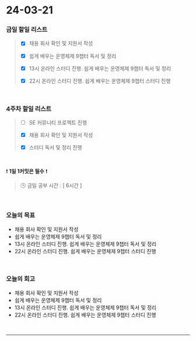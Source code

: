 # 24-03-21
### 금일 할일 리스트
> - [x]  채용 회사 확인 및 지원서 작성
>
> - [x]  쉽게 배우는 운영체제 9챕터 독서 및 정리
>
> - [x]  13시 온라인 스터디 진행. 쉽게 배우는 운영체제 9챕터 독서 및 정리
>
> - [x]  22시 온라인 스터디 진행. 쉽게 배우는 운영체제 9챕터 스터디 진행

<br/>

### 4주차 할일 리스트  
> - [ ]  SE 커뮤니티 프로젝트 진행
>
> - [x]  채용 회사 확인 및 지원서 작성
>
> - [x]  스터디 독서 및 정리 진행

<br/>

❗ **1일 1커밋은 필수** ❗
> 🕒 금일 공부 시간 : [ 6시간 ]

<br/>

### 오늘의 목표
- 채용 회사 확인 및 지원서 작성
- 쉽게 배우는 운영체제 9챕터 독서 및 정리
- 13시 온라인 스터디 진행. 쉽게 배우는 운영체제 9챕터 독서 및 정리
- 22시 온라인 스터디 진행. 쉽게 배우는 운영체제 9챕터 스터디 진행

<br>

### 오늘의 회고
- 채용 회사 확인 및 지원서 작성
- 쉽게 배우는 운영체제 9챕터 독서 및 정리
- 13시 온라인 스터디 진행. 쉽게 배우는 운영체제 9챕터 독서 및 정리
- 22시 온라인 스터디 진행. 쉽게 배우는 운영체제 9챕터 스터디 진행


<br/>

------------  
